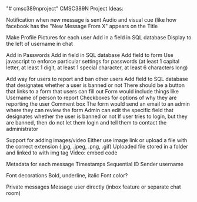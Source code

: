 "# cmsc389nproject" 
CMSC389N Project Ideas:

Notification when new message is sent
	Audio and visual cue (like how facebook has the "New Message From X" appears on the Title

Make Profile Pictures for each user
	Add in a field in SQL database
	Display to the left of username in chat

Add in Passwords
	Add in field in SQL database
	Add field to form
	Use javascript to enforce particular settings for passwords (at least 1 capital letter, at least 1 digit, at least 1 special character, at least 6 characters long)

Add way for users to report and ban other users
	Add field to SQL database that designates whether a user is banned or not
	There should be a button that links to a form that users can fill out
	Form would include things like
		Username of person to report
		Checkboxes for options of why they are reporting the user
		Comment box
	The form would send an email to an admin where they can review the form
	Admin can edit the specific field that designates whether the user is banned or not
	If user tries to login, but they are banned, then do not let them login and tell them to contact the administrator

Support for adding images/video
	Either use image link or upload a file with the correct extension (.jpg, .jpeg, .png, .gif)
		Uploaded file stored in a folder and linked to with img tag
	Video: embed code

Metadata for each message
	Timestamps
	Sequential ID
	Sender username

Font decorations
	Bold, underline, italic
	Font color?

Private messages
	Message user directly (inbox feature or separate chat room)
